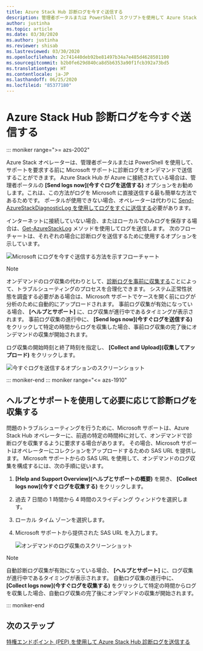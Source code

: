 ```yaml
---
title: Azure Stack Hub 診断ログを今すぐ送信する
description: 管理者ポータルまたは PowerShell スクリプトを使用して Azure Stack Hub 内で診断ログをオンデマンドで収集する方法について説明します。
author: justinha
ms.topic: article
ms.date: 03/30/2020
ms.author: justinha
ms.reviewer: shisab
ms.lastreviewed: 03/30/2020
ms.openlocfilehash: 2c741440deb92be81497b34a7e485d4628501100
ms.sourcegitcommit: b2b0fe629d840ca8d5b6353a90f1fcb392a73bd5
ms.translationtype: HT
ms.contentlocale: ja-JP
ms.lasthandoff: 06/25/2020
ms.locfileid: "85377180"
---
```

# <a name="send-azure-stack-hub-diagnostic-logs-now"></a>Azure Stack Hub 診断ログを今すぐ送信する

::: moniker range=">= azs-2002"

Azure Stack オペレーターは、管理者ポータルまたは PowerShell を使用して、サポートを要求する前に Microsoft サポートに診断ログをオンデマンドで送信することができます。 Azure Stack Hub が Azure に接続されている場合は、管理者ポータルの **[Send logs now]\(今すぐログを送信する\)** オプションをお勧めします。これは、この方法がログを Microsoft に直接送信する最も簡単な方法であるためです。 ポータルが使用できない場合、オペレーターは代わりに [Send-AzureStackDiagnosticLog を使用してログをすぐに送信する](azure-stack-configure-on-demand-diagnostic-log-collection-powershell-tzl.md)必要があります。 

インターネットに接続していない場合、またはローカルでのみログを保存する場合は、[Get-AzureStackLog](azure-stack-get-azurestacklog.md) メソッドを使用してログを送信します。 次のフローチャートは、それぞれの場合に診断ログを送信するために使用するオプションを示しています。 

![Microsoft にログを今すぐ送信する方法を示すフローチャート](media/azure-stack-help-and-support/send-logs-now-flowchart.png)

>[!NOTE]
>オンデマンドのログ収集の代わりとして、[診断ログを事前に収集する](azure-stack-configure-automatic-diagnostic-log-collection-tzl.md)ことによって、トラブルシューティングのプロセスを合理化できます。 システム正常性状態を調査する必要がある場合は、Microsoft サポートでケースを開く前にログが分析のために自動的にアップロードされます。 事前ログ収集が有効になっている場合、 **[ヘルプとサポート]** に、ログ収集が進行中であるタイミングが表示されます。 事前ログ収集の進行中に、 **[Send logs now]\(今すぐログを送信する\)** をクリックして特定の時間からログを収集した場合、事前ログ収集の完了後にオンデマンドの収集が開始されます。

ログ収集の開始時刻と終了時刻を指定し、 **[Collect and Upload]\(収集してアップロード\)** をクリックします。 

![今すぐログを送信するオプションのスクリーンショット](media/azure-stack-help-and-support/send-logs-now.png)


::: moniker-end
::: moniker range="<= azs-1910"
## <a name="use-help-and-support-to-collect-diagnostic-logs-on-demand"></a>ヘルプとサポートを使用して必要に応じて診断ログを収集する

問題のトラブルシューティングを行うために、Microsoft サポートは、Azure Stack Hub オペレーターに、前週の特定の時間枠に対して、オンデマンドで診断ログを収集するように要求する場合があります。 その場合、Microsoft サポートはオペレーターにコレクションをアップロードするための SAS URL を提供します。 
Microsoft サポートからの SAS URL を使用して、オンデマンドのログ収集を構成するには、次の手順に従います。

1. **[Help and Support Overview]\(ヘルプとサポートの概要\)** を開き、 **[Collect logs now]\(今すぐログを収集する\)** をクリックします。 
1. 過去 7 日間の 1 時間から 4 時間のスライディング ウィンドウを選択します。 
1. ローカル タイム ゾーンを選択します。
1. Microsoft サポートから提供された SAS URL を入力します。

   ![オンデマンドのログ収集のスクリーンショット](media/azure-stack-automatic-log-collection/collect-logs-now.png)

>[!NOTE]
>自動診断ログ収集が有効になっている場合、 **[ヘルプとサポート]** に、ログ収集が進行中であるタイミングが表示されます。 自動ログ収集の進行中に、 **[Collect logs now]\(今すぐログを収集する\)** をクリックして特定の時間からログを収集した場合、自動ログ収集の完了後にオンデマンドの収集が開始されます。 


::: moniker-end


## <a name="next-steps"></a>次のステップ

[特権エンドポイント (PEP) を使用して Azure Stack Hub 診断ログを送信する](azure-stack-configure-on-demand-diagnostic-log-collection-powershell-tzl.md)


